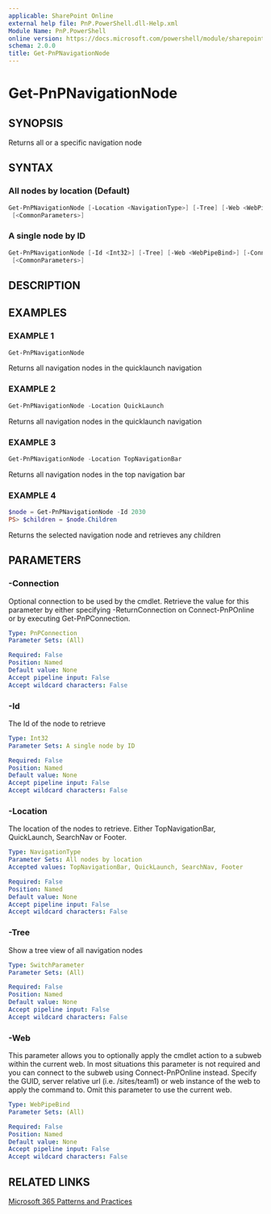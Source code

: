 ```yaml
---
applicable: SharePoint Online
external help file: PnP.PowerShell.dll-Help.xml
Module Name: PnP.PowerShell
online version: https://docs.microsoft.com/powershell/module/sharepoint-pnp/get-pnpnavigationnode
schema: 2.0.0
title: Get-PnPNavigationNode
---
```


# Get-PnPNavigationNode

## SYNOPSIS
Returns all or a specific navigation node

## SYNTAX

### All nodes by location (Default)
```powershell
Get-PnPNavigationNode [-Location <NavigationType>] [-Tree] [-Web <WebPipeBind>] [-Connection <PnPConnection>]
 [<CommonParameters>]
```

### A single node by ID
```powershell
Get-PnPNavigationNode [-Id <Int32>] [-Tree] [-Web <WebPipeBind>] [-Connection <PnPConnection>]
 [<CommonParameters>]
```

## DESCRIPTION

## EXAMPLES

### EXAMPLE 1
```powershell
Get-PnPNavigationNode
```

Returns all navigation nodes in the quicklaunch navigation

### EXAMPLE 2
```powershell
Get-PnPNavigationNode -Location QuickLaunch
```

Returns all navigation nodes in the quicklaunch navigation

### EXAMPLE 3
```powershell
Get-PnPNavigationNode -Location TopNavigationBar
```

Returns all navigation nodes in the top navigation bar

### EXAMPLE 4
```powershell
$node = Get-PnPNavigationNode -Id 2030
PS> $children = $node.Children
```

Returns the selected navigation node and retrieves any children

## PARAMETERS

### -Connection
Optional connection to be used by the cmdlet. Retrieve the value for this parameter by either specifying -ReturnConnection on Connect-PnPOnline or by executing Get-PnPConnection.

```yaml
Type: PnPConnection
Parameter Sets: (All)

Required: False
Position: Named
Default value: None
Accept pipeline input: False
Accept wildcard characters: False
```

### -Id
The Id of the node to retrieve

```yaml
Type: Int32
Parameter Sets: A single node by ID

Required: False
Position: Named
Default value: None
Accept pipeline input: False
Accept wildcard characters: False
```

### -Location
The location of the nodes to retrieve. Either TopNavigationBar, QuickLaunch, SearchNav or Footer.

```yaml
Type: NavigationType
Parameter Sets: All nodes by location
Accepted values: TopNavigationBar, QuickLaunch, SearchNav, Footer

Required: False
Position: Named
Default value: None
Accept pipeline input: False
Accept wildcard characters: False
```

### -Tree
Show a tree view of all navigation nodes

```yaml
Type: SwitchParameter
Parameter Sets: (All)

Required: False
Position: Named
Default value: None
Accept pipeline input: False
Accept wildcard characters: False
```

### -Web
This parameter allows you to optionally apply the cmdlet action to a subweb within the current web. In most situations this parameter is not required and you can connect to the subweb using Connect-PnPOnline instead. Specify the GUID, server relative url (i.e. /sites/team1) or web instance of the web to apply the command to. Omit this parameter to use the current web.

```yaml
Type: WebPipeBind
Parameter Sets: (All)

Required: False
Position: Named
Default value: None
Accept pipeline input: False
Accept wildcard characters: False
```

## RELATED LINKS

[Microsoft 365 Patterns and Practices](https://aka.ms/m365pnp)